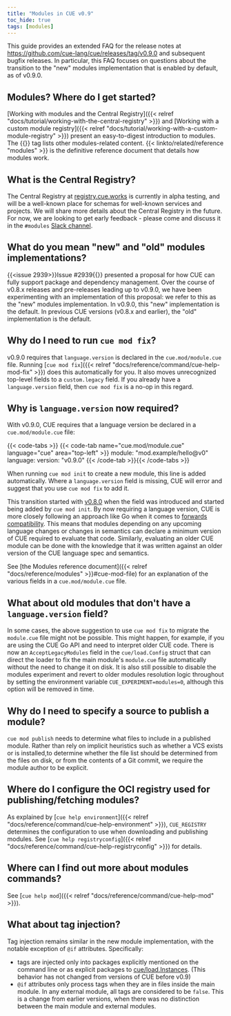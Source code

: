```yaml
---
title: "Modules in CUE v0.9"
toc_hide: true
tags: [modules]
---
```


This guide provides an extended FAQ for the release notes at
https://github.com/cue-lang/cue/releases/tag/v0.9.0 and subsequent bugfix
releases. In particular, this FAQ focuses on questions about the transition to
the "new" modules implementation that is enabled by default, as of v0.9.0.

## Modules? Where do I get started?

[Working with modules and the Central Registry]({{< relref "docs/tutorial/working-with-the-central-registry" >}})
and
[Working with a custom module registry]({{< relref "docs/tutorial/working-with-a-custom-module-registry" >}})
present an easy-to-digest introduction to modules.
The {{<tag modules>}} tag lists other modules-related content.
{{< linkto/related/reference "modules" >}} is the definitive reference document
that details how modules work.

## What is the Central Registry?

The Central Registry at [registry.cue.works](https://registry.cue.works/) is
currently in alpha testing, and will be a well-known place for schemas for
well-known services and projects. We will share more details about the Central
Registry in the future. For now, we are looking to get early feedback - please
come and discuss it in the `#modules` [Slack channel](/slack).

## What do you mean "new" and "old" modules implementations?

{{<issue 2939>}}Issue #2939{{</issue>}} presented a proposal for how CUE can
fully support package and dependency management. Over the course of v0.8.x
releases and pre-releases leading up to v0.9.0, we have been experimenting with
an implementation of this proposal: we refer to this as the "new" modules
implementation. In v0.9.0, this "new" implementation is the default. In
previous CUE versions (v0.8.x and earlier), the "old" implementation is the
default.

## Why do I need to run `cue mod fix`?

v0.9.0 requires that `language.version` is declared in the `cue.mod/module.cue` file.
Running
[`cue mod fix`]({{< relref "docs/reference/command/cue-help-mod-fix" >}})
does this automatically for you. It also moves unrecognized top-level fields to
a `custom.legacy` field. If you already have a `language.version` field, then
`cue mod fix` is a no-op in this regard.

## Why is `language.version` now required?

With v0.9.0, CUE requires that a language version be declared in a `cue.mod/module.cue` file:

{{< code-tabs >}}
{{< code-tab name="cue.mod/module.cue" language="cue" area="top-left" >}}
module: "mod.example/hello@v0"
language: version: "v0.9.0"
{{< /code-tab >}}{{< /code-tabs >}}

When running `cue mod init` to create a new module, this line is added
automatically. Where a `language.version` field is missing, CUE will error and
suggest that you use `cue mod fix` to add it.

This transition started with
[v0.8.0](https://github.com/cue-lang/cue/releases/tag/v0.8.0) when the field
was introduced and started being added by `cue mod init`.
By now requiring a language version, CUE is more closely following an approach
like Go when it comes to [forwards compatibility](https://go.dev/blog/toolchain).
This means that modules depending on any upcoming language changes or changes
in semantics can declare a minimum version of CUE required to evaluate that
code. Similarly, evaluating an older CUE module can be done with the knowledge
that it was written against an older version of the CUE language spec and
semantics.

See
[the Modules reference document]({{< relref "docs/reference/modules" >}}#cue-mod-file)
for an explanation of the various fields in a `cue.mod/module.cue` file.

## What about old modules that don't have a `language.version` field?

In some cases, the above suggestion to use `cue mod fix` to migrate the
`module.cue` file might not be possible. This might happen, for example, if you
are using the CUE Go API and need to interpret older CUE code. There is now an
`AcceptLegacyModules` field in the `cue/load.Config` struct that can direct the
loader to fix the main module's `module.cue` file automatically without the
need to change it on disk. It is also still possible to disable the modules
experiment and revert to older modules resolution logic throughout by setting
the environment variable `CUE_EXPERIMENT=modules=0`, although this option will
be removed in time.

## Why do I need to specify a source to publish a module?

`cue mod publish` needs to determine what files to include in a published
module. Rather than rely on implicit heuristics such as whether a VCS exists or
is installed,to determine whether the file list should be determined from the
files on disk, or from the contents of a Git commit,  we require the module
author to be explicit.

## Where do I configure the OCI registry used for publishing/fetching modules?

As explained by
[`cue help environment`]({{< relref "docs/reference/command/cue-help-environment" >}}),
`CUE_REGISTRY` determines the configuration to use when downloading and
publishing modules.  See
[`cue help registryconfig`]({{< relref "docs/reference/command/cue-help-registryconfig" >}})
for details.

## Where can I find out more about modules commands?

See [`cue help mod`]({{< relref "docs/reference/command/cue-help-mod" >}}).

## What about tag injection?

Tag injection remains similar in the new module implementation, with the
notable exception of `@if` attributes. Specifically:
- tags are injected only into packages explicitly mentioned on the command line
  or as explicit packages to
  [cue/load.Instances](https://pkg.go.dev/cuelang.org/go/cue/load#Instances).
  (This behavior has not changed from versions of CUE before v0.9)
- `@if` attributes only process tags when they are in files inside the main
  module. In any external module, all tags are considered to be `false`. This
  is a change from earlier versions, when there was no distinction between the
  main module and external modules.
<!-- TODO: what does @if(!foo) do in an external module? Is !false == true, so the file is included? -->
